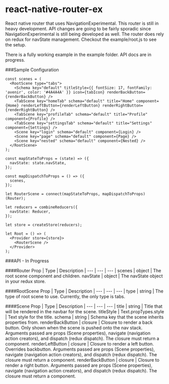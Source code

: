 # react-native-router-ex
React native router that uses NavigationExperimental. This router is still in heavy development. 
API changes are going to be fairly sporadic since NavigationExperimental is still being developed as well. The router does rely on redux for navState management. Checkout the example/root.js to see the setup. 

There is a fully working example in the example folder. API docs are in progress. 

###Sample Configuration
```
const scenes = (
  <RootScene type="tabs">
    <Schema key="default" titleStyle={{ fontSize: 17, fontFamily: 'avenir', color: '#4A4A4A' }} icon={tabIcon} renderBackButton={renderBackButton} />
    <TabScene key="homeTab" schema="default" title="Home" component={Home} renderLeftButton={renderLeftButton} renderRightButton={renderRightButton} />
    <TabScene key="profileTab" schema="default" title="Profile" component={Profile} />
    <TabScene key="settingsTab" schema="default" title="Settings" component={Settings} />
    <Scene key="login" schema="default" component={Login} />
    <Scene key="page" schema="default" component={Page} />
    <Scene key="nested" schema="default" component={Nested} />
  </RootScene>
);

const mapStateToProps = (state) => ({
  navState: state.navState,
});

const mapDispatchToProps = () => ({
  scenes,
});

let RouterScene = connect(mapStateToProps, mapDispatchToProps)(Router);

let reducers = combineReducers({
  navState: Reducer,
});

let store = createStore(reducers);

let Root = () => (
  <Provider store={store}>
    <RouterScene />
  </Provider>
);
```

###API - In Progress

####Router
Prop | Type | Description |
--- | --- | --- |
scenes | object | The root scene component and children.
navState | object | The navState object in your redux store.

####RootScene
Prop | Type | Description |
--- | --- | --- |
type | string | The type of root scene to use. Currently, the only type is tabs.

####Scene
Prop | Type | Description |
--- | --- | --- |
title | string | Title that will be rendered in the navbar for the scene.
titleStyle | Text.propTypes.style | Text style for the title.
schema | string | Schema key that the scene inherits properties from.
renderBackButton | closure | Closure to render a back button. Only shown when the scene is pushed onto the nav stack. Arguments passed are props (Scene properties), navigate (navigation action creators), and dispatch (redux dispatch). The closure must return a component. 
renderLeftButton | closure | Closure to render a left button. Overrides backbutton. Arguments passed are props (Scene properties), navigate (navigation action creators), and dispatch (redux dispatch). The closure must return a component. 
renderBackButton | closure | Closure to render a right button. Arguments passed are props (Scene properties), navigate (navigation action creators), and dispatch (redux dispatch). The closure must return a component. 

